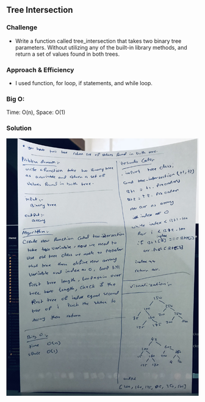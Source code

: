 ## Tree Intersection

### Challenge
- Write a function called tree_intersection that takes two binary tree parameters. Without utilizing any of the built-in library methods, and return a set of values found in both trees.

### Approach & Efficiency
- I used function, for loop, if statements, and while loop.

### Big O:
Time: O(n), Space: O(1)

### Solution
![Tree Intersection](../../assets/tree-intersection.jpg)